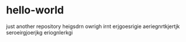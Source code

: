 # hello-world
just another repository
heigsdrn owrigh irnt erjgoesrigie aeriegnrtkjertjk seroeirgjoerjkg eriognlerkgi
